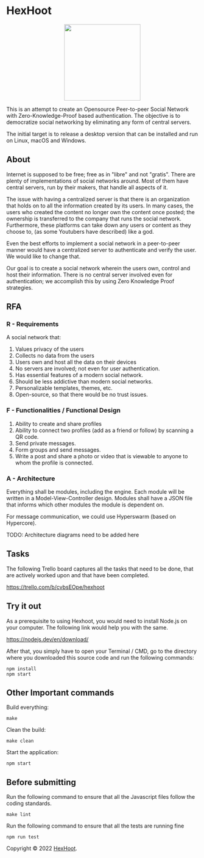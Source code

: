 # HexHoot

<p align="center">
    <a href="//hexhoot.com"><img src="https://raw.githubusercontent.com/zenineasa/hexhoot/main/modules/ImagePack/images/icon.svg" width="200" height="200"></a>
</p>

This is an attempt to create an Opensource Peer-to-peer Social Network with Zero-Knowledge-Proof based authentication. The objective is to democratize social networking by eliminating any form of central servers.

The initial target is to release a desktop version that can be installed and run on Linux, macOS and Windows.


## About

Internet is supposed to be free; free as in "libre" and not "gratis". There are plenty of implementations of social networks around. Most of them have central servers, run by their makers, that handle all aspects of it.

The issue with having a centralized server is that there is an organization that holds on to all the information created by its users. In many cases, the users who created the content no longer own the content once posted; the ownership is transferred to the company that runs the social network. Furthermore, these platforms can take down any users or content as they choose to, (as some Youtubers have described) like a god.

Even the best efforts to implement a social network in a peer-to-peer manner would have a centralized server to authenticate and verify the user. We would like to change that.

Our goal is to create a social network wherein the users own, control and host their information. There is no central server involved even for authentication; we accomplish this by using Zero Knowledge Proof strategies.


## RFA

### R - Requirements

A social network that:

1. Values privacy of the users
2. Collects no data from the users
3. Users own and host all the data on their devices
4. No servers are involved; not even for user authentication.
5. Has essential features of a modern social network.
6. Should be less addictive than modern social networks.
7. Personalizable templates, themes, etc.
8. Open-source, so that there would be no trust issues.

### F - Functionalities / Functional Design

1. Ability to create and share profiles
2. Ability to connect two profiles (add as a friend or follow) by scanning a QR code.
3. Send private messages.
4. Form groups and send messages.
5. Write a post and share a photo or video that is viewable to anyone to whom the profile is connected.

### A - Architecture

Everything shall be modules, including the engine. Each module will be written in a Model-View-Controller design. Modules shall have a JSON file that informs which other modules the module is dependent on.

For message communication, we could use Hyperswarm (based on Hypercore).

TODO: Architecture diagrams need to be added here

## Tasks

The following Trello board captures all the tasks that need to be done, that are actively worked upon and that have been completed.

https://trello.com/b/cvbsEOpe/hexhoot

## Try it out

As a prerequisite to using Hexhoot, you would need to install Node.js on your computer. The following link would help you with the same.

https://nodejs.dev/en/download/

After that, you simply have to open your Terminal / CMD, go to the directory where you downloaded this source code and run the following commands:

```
npm install
npm start
```

## Other Important commands

Build everything:

```
make
```


Clean the build:

```
make clean
```


Start the application:

```
npm start
```

## Before submitting

Run the following command to ensure that all the Javascript files follow the coding standards.

```
make lint
```

Run the following command to ensure that all the tests are running fine

```
npm run test
```

Copyright &copy; 2022 [HexHoot](https://www.hexhoot.com).
